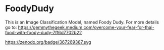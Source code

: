 # FoodyDudy
This is an Image Classification Model, named Foody Dudy. For more details go to: https://gemmythegeek.medium.com/overcome-your-fear-for-thai-food-with-foody-dudy-7ff6d7702b22

https://zenodo.org/badge/367269387.svg
